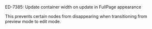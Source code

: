 ED-7385: Update container width on update in FullPage appearance

This prevents certain nodes from disappearing when transitioning from preview mode to edit mode.
